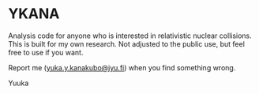 # YKANA

Analysis code for anyone who is interested in relativistic nuclear collisions.
This is built for my own research. Not adjusted to the public use, but feel free to use if you want.

Report me (yuka.y.kanakubo@jyu.fi) when you find something wrong.

Yuuka
